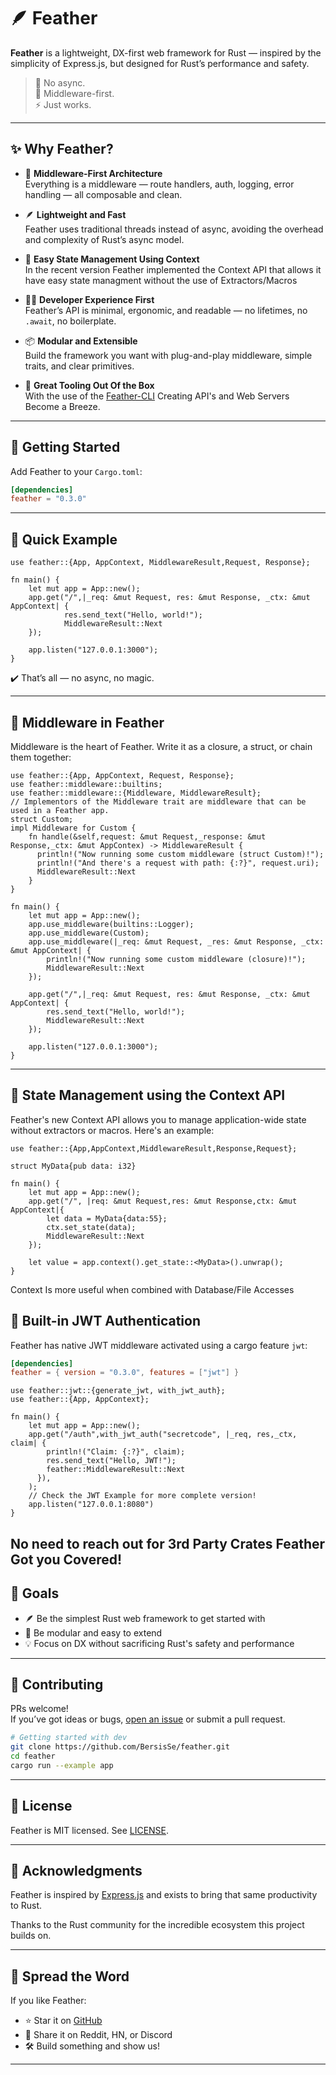# 🪶 Feather

**Feather** is a lightweight, DX-first web framework for Rust — inspired by the simplicity of Express.js, but designed for Rust’s performance and safety.

> 🧠 No async.  
> 🧱 Middleware-first.  
> ⚡ Just works.

---

## ✨ Why Feather?

- 🧱 **Middleware-First Architecture**  
  Everything is a middleware — route handlers, auth, logging, error handling — all composable and clean.

- 🪶 **Lightweight and Fast**  
  Feather uses traditional threads instead of async, avoiding the overhead and complexity of Rust’s async model.

- 🏦 **Easy State Management Using Context**  
  In the recent version Feather implemented the Context API that allows it have easy state managment without the use of Extractors/Macros 

- 🧑‍💻 **Developer Experience First**  
  Feather’s API is minimal, ergonomic, and readable — no lifetimes, no `.await`, no boilerplate.

- 📦 **Modular and Extensible**  
  Build the framework you want with plug-and-play middleware, simple traits, and clear primitives.

- 🔨 **Great Tooling Out Of the Box**  
  With the use of the [Feather-CLI](https://github.com/BersisSe/feather-cli/tree/main) Creating API's and Web Servers Become a Breeze.
---

## 🚀 Getting Started

Add Feather to your `Cargo.toml`:

```toml
[dependencies]
feather = "0.3.0"
```

---

## 🧭 Quick Example

```rust,no_run
use feather::{App, AppContext, MiddlewareResult,Request, Response};

fn main() {
    let mut app = App::new();
    app.get("/",|_req: &mut Request, res: &mut Response, _ctx: &mut AppContext| {
            res.send_text("Hello, world!");
            MiddlewareResult::Next
    });

    app.listen("127.0.0.1:3000");
}

```

✔️ That’s all — no async, no magic.

---

## 🔌 Middleware in Feather

Middleware is the heart of Feather. Write it as a closure, a struct, or chain them together:

```rust,no_run
use feather::{App, AppContext, Request, Response};
use feather::middleware::builtins;
use feather::middleware::{Middleware, MiddlewareResult};
// Implementors of the Middleware trait are middleware that can be used in a Feather app.
struct Custom;
impl Middleware for Custom {
    fn handle(&self,request: &mut Request,_response: &mut Response,_ctx: &mut AppContex) -> MiddlewareResult {
      println!("Now running some custom middleware (struct Custom)!");
      println!("And there's a request with path: {:?}", request.uri);
      MiddlewareResult::Next
    }
}

fn main() {
    let mut app = App::new();
    app.use_middleware(builtins::Logger);
    app.use_middleware(Custom);
    app.use_middleware(|_req: &mut Request, _res: &mut Response, _ctx: &mut AppContext| {
        println!("Now running some custom middleware (closure)!");
        MiddlewareResult::Next
    });

    app.get("/",|_req: &mut Request, res: &mut Response, _ctx: &mut AppContext| {
        res.send_text("Hello, world!");
        MiddlewareResult::Next
    });

    app.listen("127.0.0.1:3000");
}
```
---
## 🏦 State Management using the Context API
Feather's new Context API allows you to manage application-wide state without extractors or macros. Here's an example:
```rust,no_run
use feather::{App,AppContext,MiddlewareResult,Response,Request};

struct MyData{pub data: i32}

fn main() {
    let mut app = App::new();
    app.get("/", |req: &mut Request,res: &mut Response,ctx: &mut AppContext|{
        let data = MyData{data:55};
        ctx.set_state(data);
        MiddlewareResult::Next
    });

    let value = app.context().get_state::<MyData>().unwrap();
}
```
Context Is more useful when combined with Database/File Accesses 

## 🔐 Built-in JWT Authentication

Feather has native JWT middleware activated using a cargo feature `jwt`:
```toml
[dependencies]
feather = { version = "0.3.0", features = ["jwt"] }
```

```rust,no_run
use feather::jwt::{generate_jwt, with_jwt_auth};
use feather::{App, AppContext};

fn main() {
    let mut app = App::new();
    app.get("/auth",with_jwt_auth("secretcode", |_req, res,_ctx, claim| {
        println!("Claim: {:?}", claim);
        res.send_text("Hello, JWT!");
        feather::MiddlewareResult::Next
      }),
    );
    // Check the JWT Example for more complete version!
    app.listen("127.0.0.1:8080")
}
```
No need to reach out for 3rd Party Crates Feather Got you Covered!
---

## 🧱 Goals

- 🪶 Be the simplest Rust web framework to get started with
- 🧩 Be modular and easy to extend
- 💡 Focus on DX without sacrificing Rust's safety and performance

---

## 🤝 Contributing

PRs welcome!  
If you’ve got ideas or bugs, [open an issue](https://github.com/your_repo_link/issues) or submit a pull request.

```bash
# Getting started with dev
git clone https://github.com/BersisSe/feather.git
cd feather
cargo run --example app
```

---

## 📄 License

Feather is MIT licensed. See [LICENSE](./LICENSE).

---

## 🙏 Acknowledgments

Feather is inspired by [Express.js](https://expressjs.com) and exists to bring that same productivity to Rust.

Thanks to the Rust community for the incredible ecosystem this project builds on.

---

## 📣 Spread the Word

If you like Feather:
- ⭐ Star it on [GitHub](https://github.com/BersisSe/feather)
- 📰 Share it on Reddit, HN, or Discord
- 🛠 Build something and show us!

---
